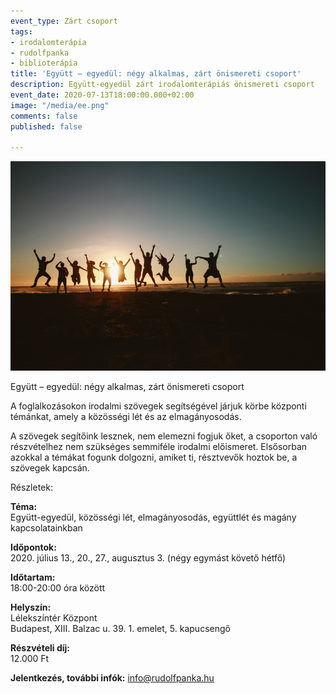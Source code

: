 ```yaml
---
event_type: Zárt csoport
tags:
- irodalomterápia
- rudolfpanka
- biblioterápia
title: 'Együtt – egyedül: négy alkalmas, zárt önismereti csoport'
description: Együtt-egyedül zárt irodalomterápiás önismereti csoport
event_date: 2020-07-13T18:00:00.000+02:00
image: "/media/ee.png"
comments: false
published: false

---
```

![](/media/ee.png)

Együtt – egyedül: négy alkalmas, zárt önismereti csoport

A foglalkozásokon irodalmi szövegek segítségével járjuk körbe központi témánkat, amely a közösségi lét és az elmagányosodás.

A szövegek segítőink lesznek, nem elemezni fogjuk őket, a csoporton való részvételhez nem szükséges semmiféle irodalmi előismeret. Elsősorban azokkal a témákat fogunk dolgozni, amiket ti, résztvevők hoztok be, a szövegek kapcsán.

Részletek:

**Téma:**  
Együtt-egyedül, közösségi lét, elmagányosodás, együttlét és magány kapcsolatainkban

**Időpontok:**  
2020\. július 13.,  20., 27., augusztus 3. (négy egymást követő hétfő)

**Időtartam:**  
18:00-20:00 óra között

**Helyszín:**  
Lélekszíntér Központ  
Budapest, XIII. Balzac u. 39. 1. emelet, 5. kapucsengő

**Részvételi díj:**  
12\.000 Ft

**Jelentkezés, további infók:** info@rudolfpanka.hu